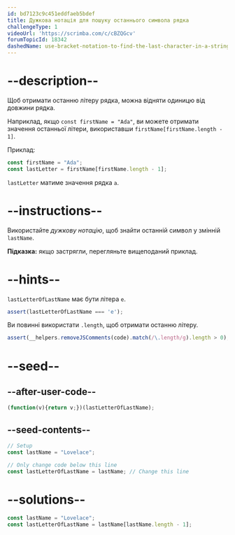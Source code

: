 ```yaml
---
id: bd7123c9c451eddfaeb5bdef
title: Дужкова нотація для пошуку останнього символа рядка
challengeType: 1
videoUrl: 'https://scrimba.com/c/cBZQGcv'
forumTopicId: 18342
dashedName: use-bracket-notation-to-find-the-last-character-in-a-string
---
```


# --description--

Щоб отримати останню літеру рядка, можна відняти одиницю від довжини рядка.

Наприклад, якщо `const firstName = "Ada"`, ви можете отримати значення останньої літери, використавши `firstName[firstName.length - 1]`.

Приклад:

```js
const firstName = "Ada";
const lastLetter = firstName[firstName.length - 1];
```

`lastLetter` матиме значення рядка `a`.

# --instructions--

Використайте <dfn>дужкову нотацію</dfn>, щоб знайти останній символ у змінній `lastName`.

**Підказка:** якщо застрягли, перегляньте вищеподаний приклад.

# --hints--

`lastLetterOfLastName` має бути літера `e`.

```js
assert(lastLetterOfLastName === 'e');
```

Ви повинні використати `.length`, щоб отримати останню літеру.

```js
assert(__helpers.removeJSComments(code).match(/\.length/g).length > 0);
```

# --seed--

## --after-user-code--

```js
(function(v){return v;})(lastLetterOfLastName);
```

## --seed-contents--

```js
// Setup
const lastName = "Lovelace";

// Only change code below this line
const lastLetterOfLastName = lastName; // Change this line
```

# --solutions--

```js
const lastName = "Lovelace";
const lastLetterOfLastName = lastName[lastName.length - 1];
```
